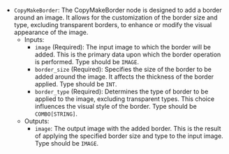 - `CopyMakeBorder`: The CopyMakeBorder node is designed to add a border around an image. It allows for the customization of the border size and type, excluding transparent borders, to enhance or modify the visual appearance of the image.
    - Inputs:
        - `image` (Required): The input image to which the border will be added. This is the primary data upon which the border operation is performed. Type should be `IMAGE`.
        - `border_size` (Required): Specifies the size of the border to be added around the image. It affects the thickness of the border applied. Type should be `INT`.
        - `border_type` (Required): Determines the type of border to be applied to the image, excluding transparent types. This choice influences the visual style of the border. Type should be `COMBO[STRING]`.
    - Outputs:
        - `image`: The output image with the added border. This is the result of applying the specified border size and type to the input image. Type should be `IMAGE`.
